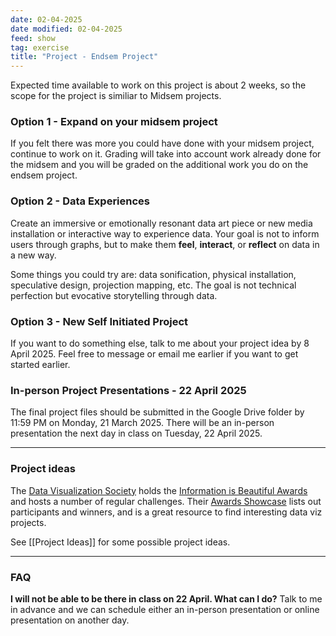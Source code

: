 ```yaml
---
date: 02-04-2025
date modified: 02-04-2025
feed: show
tag: exercise
title: "Project - Endsem Project"
---
```


Expected time available to work on this project is about 2 weeks, so the scope for the project is similiar to Midsem projects.

### Option 1 - Expand on your midsem project

If you felt there was more you could have done with your midsem project, continue to work on it. Grading will take into account work already done for the midsem and you will be graded on the additional work you do on the endsem project.

### Option 2 - Data Experiences

Create an immersive or emotionally resonant data art piece or new media installation or interactive way to experience data. Your goal is not to inform users through graphs, but to make them **feel**, **interact**, or **reflect** on data in a new way.

Some things you could try are: data sonification, physical installation, speculative design, projection mapping, etc. The goal is not technical perfection but evocative storytelling through data.

### Option 3 - New Self Initiated Project

If you want to do something else, talk to me about your project idea by 8 April 2025. Feel free to message or email me earlier if you want to get started earlier.

### In-person Project Presentations - 22 April 2025

The final project files should be submitted in the Google Drive folder by 11:59 PM on Monday, 21 March 2025. There will be an in-person presentation the next day in class on Tuesday, 22 April 2025.

---

### Project ideas

The [Data Visualization Society](https://www.datavisualizationsociety.org) holds the [Information is Beautiful Awards](https://www.informationisbeautifulawards.com/) and hosts a number of regular challenges. Their [Awards Showcase](https://www.informationisbeautifulawards.com/showcase?action=index&award=2023&controller=showcase&page=1&pcategory=winner&type=awards) lists out participants and winners, and is a great resource to find interesting data viz projects.

See [[Project Ideas]] for some possible project ideas.

---

### FAQ

**I will not be able to be there in class on 22 April. What can I do?**
Talk to me in advance and we can schedule either an in-person presentation or online presentation on another day.